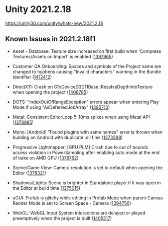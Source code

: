 # Unity 2021.2.18
https://unity3d.com/unity/whats-new/2021.2.18

## Known Issues in 2021.2.18f1

<ul>
<li><p>Asset - Database: Texture size increased on first build when 'Compress Textures/Assets on Import' is enabled (<a href="https://issuetracker.unity3d.com/issues/texture-size-increased-on-first-build-when-compress-textures-slash-assets-on-import-is-enabled">1397965</a>)</p></li>
<li><p>Customer QA Onboarding: Spaces and symbols of the Project name are changed to hyphens causing "Invalid characters" warning in the Bundle Identifier (<a href="https://issuetracker.unity3d.com/issues/spaces-and-symbols-of-the-project-name-are-changed-to-hyphens-causing-warnings-in-the-bundle-identifier">1412412</a>)</p></li>
<li><p>DirectX11: Crash on GfxDeviceD3D11Base::ResolveDepthIntoTexture when opening the project (<a href="https://issuetracker.unity3d.com/issues/crash-on-gfxdeviced3d11base-resolvedepthintotexture-when-opening-the-project">1408785</a>)</p></li>
<li><p>DOTS: "IndexOutOfRangeException" errors appear when entering Play Mode if using "AsDeferredJobArray" (<a href="https://issuetracker.unity3d.com/issues/errors-appear-when-entering-play-mode-if-using-asdeferredjobarray">1395710</a>)</p></li>
<li><p>Metal: Consistent EditorLoop 5-10ms spikes when using Metal API (<a href="https://issuetracker.unity3d.com/issues/consistent-gfx-dot-waitforpresentongfxthread-5-10ms-spikes-when-using-metal-api">1378985</a>)</p></li>
<li><p>Mono: [Android] "Found plugins with same names" error is thrown when building on Android with duplicate .dll files (<a href="https://issuetracker.unity3d.com/issues/found-plugins-with-same-names-error-is-thrown-for-the-microsoft-extensions-logging-package-when-building-on-android-platform">1373388</a>)</p></li>
<li><p>Progressive Lightmapper: [GPU PLM] Crash due to out of bounds access violation in PowerSampling after enabling auto mode at the end of bake on AMD GPU (<a href="https://issuetracker.unity3d.com/issues/gpu-plm-crash-in-nvopencl64-clgetplatforminfo-after-enabling-auto-generate-checkbox-at-the-end-of-gi-bake">1379762</a>)</p></li>
<li><p>Scene/Game View: Camera resolution is set to default when opening the Editor (<a href="https://issuetracker.unity3d.com/issues/camera-resolution-is-set-to-default-when-opening-the-editor">1378321</a>)</p></li>
<li><p>Shadows/Lights: Scene is brighter in Standalone player if it was open in the Editor at build time (<a href="https://issuetracker.unity3d.com/issues/scene-is-brighter-in-standalone-player-if-it-was-open-in-the-editor-at-build-time">1375015</a>)</p></li>
<li><p>uGUI: Prefab is glitchy while editing in Prefab Mode when parent Canvas Render Mode is set to Screen Space - Camera (<a href="https://issuetracker.unity3d.com/issues/prefab-is-glitchy-when-editing-in-prefab-mode-in-a-custom-ui-environment">1394756</a>)</p></li>
<li><p>WebGL: WebGL Input System interactions are delayed or played preemptively when the project is built (<a href="https://issuetracker.unity3d.com/issues/webgl-input-system-interactions-are-delayed-or-played-preemptively-when-the-project-is-built">1405517</a>)</p></li>
</ul>
